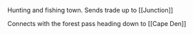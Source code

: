 
Hunting and fishing town. Sends trade up to [[Junction]]

Connects with the forest pass heading down to [[Cape Den]]